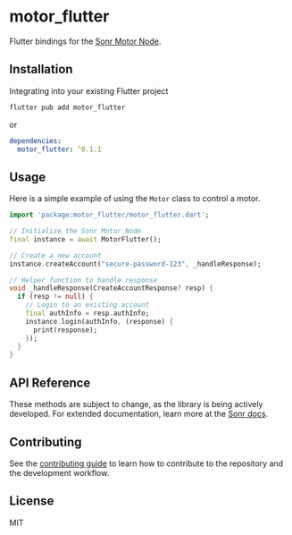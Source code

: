 # motor_flutter

Flutter bindings for the [Sonr Motor Node](https://docs.sonr.io).

## Installation

Integrating into your existing Flutter project
```sh
flutter pub add motor_flutter
```

or

```yaml
dependencies:
  motor_flutter: ^0.1.1
```

## Usage

Here is a simple example of using the `Motor` class to control a motor.

```dart
import 'package:motor_flutter/motor_flutter.dart';

// Initialize the Sonr Motor Node
final instance = await MotorFlutter();

// Create a new account
instance.createAccount("secure-password-123", _handleResponse);

// Helper function to handle response
void _handleResponse(CreateAccountResponse? resp) {
  if (resp != null) {
    // Login to an existing account
    final authInfo = resp.authInfo;
    instance.login(authInfo, (response) {
      print(response);
    });
  }
}
```

## API Reference

These methods are subject to change, as the library is being actively developed. For extended documentation, learn more at the [Sonr docs](https://docs.sonr.io).

## Contributing

See the [contributing guide](CONTRIBUTING.md) to learn how to contribute to the repository and the development workflow.

## License

MIT
